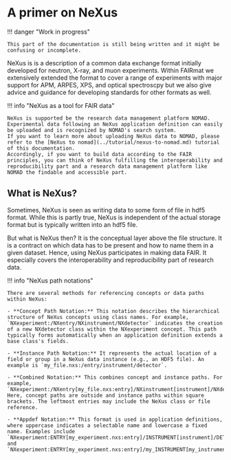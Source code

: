 # A primer on NeXus

!!! danger "Work in progress"

    This part of the documentation is still being written and it might be confusing or incomplete.

NeXus is is a description of a common data exchange format initially developed for neutron, X-ray, and muon experiments. Within FAIRmat we extensively extended the format to cover a range of experiments with major support for APM, ARPES, XPS, and optical spectroscpy but we also give advice and guidance for developing standards for other formats as well.

!!! info "NeXus as a tool for FAIR data"

    NeXus is supported be the research data management platform NOMAD.
    Experimental data following an NeXus application definition can easily be uploaded and is recognized by NOMAD's search system.
    If you want to learn more about uploading NeXus data to NOMAD, please refer to the [NeXus to nomad](../tutorial/nexus-to-nomad.md) tutorial
    of this documentation.
    Accordingly, if you want to build data according to the FAIR principles, you can think of NeXus fulfilling the interoperability and
    reproducibility part and a research data management platform like NOMAD the findable and accessible part.

## What is NeXus?

Sometimes, NeXus is seen as writing data to some form of file in hdf5 format.
While this is partly true, NeXus is independent of the actual storage format but is typically written into an hdf5 file.

But what is NeXus then? It is the conceptual layer above the file structure.
It is a contract on which data has to be present and how to name them in a given dataset.
Hence, using NeXus participates in making data FAIR.
It especially covers the interoperability and reproducibility part of research data.

!!! info "NeXus path notations"

    There are several methods for referencing concepts or data paths within NeXus:

    - **Concept Path Notation:** This notation describes the hierarchical structure of NeXus concepts using class names. For example, `NXexperiment:/NXentry/NXinstrument/NXdetector` indicates the creation of a new NXdetector class within the NXexperiment concept. This path typically forms automatically when an application definition extends a base class's fields.

    - **Instance Path Notation:** It represents the actual location of a field or group in a NeXus data instance (e.g., an HDF5 file). An example is `my_file.nxs:/entry/instrument/detector`.

    - **Combined Notation:** This combines concept and instance paths. For example, `NXexperiment:/NXentry[my_file.nxs:entry]/NXinstrument[instrument]/NXdetector[detector]`. Here, concept paths are outside and instance paths within square brackets. The leftmost entries may include the NeXus class or file reference.

    - **Appdef Notation:** This format is used in application definitions, where uppercase indicates a selectable name and lowercase a fixed name. Examples include `NXexperiment:ENTRY[my_experiment.nxs:entry]/INSTRUMENT[instrument]/DETECTOR[detector]` and `NXexperiment:ENTRY[my_experiment.nxs:entry]/my_INSTRUMENT[my_instrument]/DETECTOR[detector]`.
